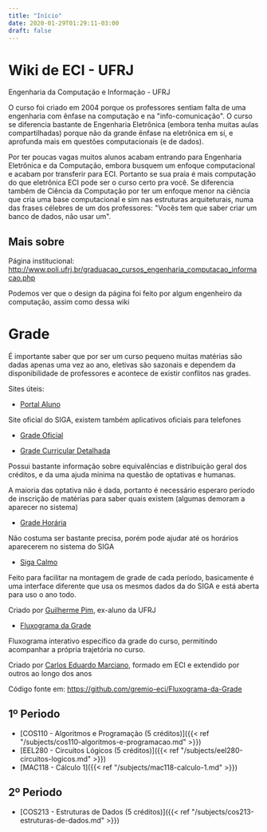 ```yaml
---
title: "Início"
date: 2020-01-29T01:29:11-03:00
draft: false
---
```


# Wiki de ECI - UFRJ

Engenharia da Computação e Informação - UFRJ

O curso foi criado em 2004 porque os professores sentiam falta de uma engenharia com ênfase na computação e na "info-comunicação". O curso se diferencia bastante de Engenharia Eletrônica (embora tenha muitas aulas compartilhadas) porque não da grande ênfase na eletrônica em sí, e aprofunda mais em questões computacionais (e de dados).

Por ter poucas vagas muitos alunos acabam entrando para Engenharia Eletrônica e da Computação, embora busquem um enfoque computacional e acabam por transferir para ECI. Portanto se sua praia é mais computação do que eletrônica ECI pode ser o curso certo pra você. Se diferencia também de Ciência da Computação por ter um enfoque menor na ciência que cria uma base computacional e sim nas estruturas arquiteturais, numa das frases célebres de um dos professores: "Vocês tem que saber criar um banco de dados, não usar um".

## Mais sobre

Página institucional: http://www.poli.ufrj.br/graduacao_cursos_engenharia_computacao_informacao.php

Podemos ver que o design da página foi feito por algum engenheiro da computação, assim como dessa wiki

# Grade

É importante saber que por ser um curso pequeno muitas matérias são dadas apenas uma vez ao ano, eletivas são sazonais e dependem da disponibilidade de professores e acontece de existir conflitos nas grades.

Sites úteis:

- [Portal Aluno](https://portalaluno.ufrj.br/)

Site oficial do SIGA, existem também aplicativos oficiais para telefones

- [Grade Oficial](http://www.poli.ufrj.br/arquivos/grades-graduacao/grade-computacao.pdf)

- [Grade Curricular Detalhada](https://siga.ufrj.br/sira/gradeHoraria/A46B41C8-92A4-F79C-7383-BE627D84214E)

Possui bastante informação sobre equivalências e distribuição geral dos créditos, e da uma ajuda mínima na questão de optativas e humanas.

A maioria das optativa não é dada, portanto é necessário esperaro período de inscrição de matérias para saber quais existem (algumas demoram a aparecer no sistema)

- [Grade Horária](https://siga.ufrj.br/sira/gradeHoraria/A46B41C8-92A4-F79C-7383-BE627D84214E)

Não costuma ser bastante precisa, porém pode ajudar até os horários aparecerem no sistema do SIGA

- [Siga Calmo](http://siga.pimguilherme.com)

Feito para facilitar na montagem de grade de cada período, basicamente é uma interface diferente que usa os mesmos dados da do SIGA e está aberta para uso o ano todo.

Criado por [Guilherme Pim](https://github.com/pimguilherme), ex-aluno da UFRJ

- [Fluxograma da Grade](https://gremio-eci.github.io/Fluxograma-da-Grade/)

Fluxograma interativo específico da grade do curso, permitindo acompanhar a própria trajetória no curso.

Criado por [Carlos Eduardo Marciano](https://github.com/cemarciano), formado em ECI e extendido por outros ao longo dos anos

Código fonte em: https://github.com/gremio-eci/Fluxograma-da-Grade

## 1º Periodo

- [COS110 - Algoritmos e Programação (5 créditos)]({{< ref "/subjects/cos110-algoritmos-e-programacao.md" >}})
- [EEL280 - Circuitos Lógicos (5 créditos)]({{< ref "/subjects/eel280-circuitos-logicos.md" >}})
- [MAC118 - Cálculo 1]({{< ref "/subjects/mac118-calculo-1.md" >}})

## 2º Periodo

- [COS213 - Estruturas de Dados (5 créditos)]({{< ref "/subjects/cos213-estruturas-de-dados.md" >}})
